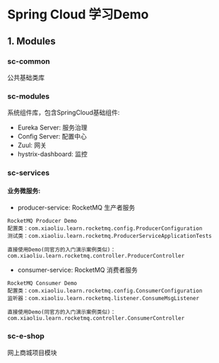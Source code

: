 # Spring Cloud 学习Demo

## 1. Modules
###  sc-common
公共基础类库
###  sc-modules
系统组件库，包含SpringCloud基础组件:
- Eureka Server: 服务治理
- Config Server: 配置中心
- Zuul: 网关
- hystrix-dashboard: 监控

###  sc-services
#### 业务微服务:

- producer-service: RocketMQ 生产者服务
```$xslt
RocketMQ Producer Demo
配置类：com.xiaoliu.learn.rocketmq.config.ProducerConfiguration
测试类：com.xiaoliu.learn.rocketmq.ProducerServiceApplicationTests

直接使用Demo(同官方的入门演示案例类似)：com.xiaoliu.learn.rocketmq.controller.ProducerController
```
- consumer-service: RocketMQ 消费者服务
```$xslt
RocketMQ Consumer Demo
配置类：com.xiaoliu.learn.rocketmq.config.ConsumerConfiguration
监听器：com.xiaoliu.learn.rocketmq.listener.ConsumeMsgListener

直接使用Demo(同官方的入门演示案例类似)：com.xiaoliu.learn.rocketmq.controller.ConsumerController
```

###  sc-e-shop
网上商城项目模块